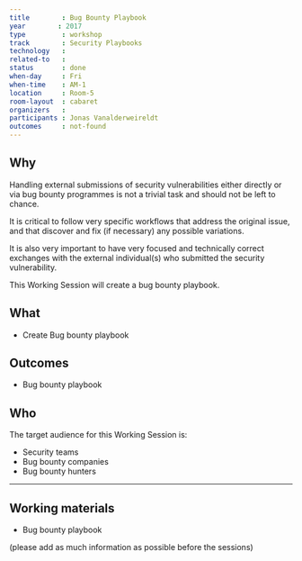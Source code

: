 ```yaml
---
title        : Bug Bounty Playbook
year		: 2017
type         : workshop
track        : Security Playbooks
technology   :
related-to   :
status       : done
when-day     : Fri
when-time    : AM-1
location     : Room-5
room-layout  : cabaret
organizers   :
participants : Jonas Vanalderweireldt
outcomes     : not-found
---
```


## Why

Handling external submissions of security vulnerabilities either directly or via bug bounty programmes is not a trivial task and should not be left to chance.

It is critical to follow very specific workflows that address the original issue, and that discover and fix (if necessary) any possible variations.

It is also very important to have very focused and technically correct exchanges with the external individual(s) who submitted the security vulnerability.

This Working Session will create a bug bounty playbook.

## What

 - Create Bug bounty playbook

## Outcomes

- Bug bounty playbook

## Who

The target audience for this Working Session is:

 - Security teams
 - Bug bounty companies
 - Bug bounty hunters

---

## Working materials

- Bug bounty playbook

(please add as much information as possible before the sessions)
